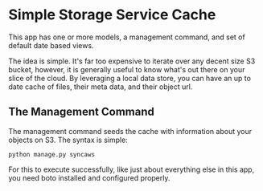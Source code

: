 # Simple Storage Service Cache

This app has one or more models, a management command, and set of default
date based views.

The idea is simple.  It's far too expensive to iterate over any decent size
S3 bucket, however, it is generally useful to know what's out there on your
slice of the cloud.  By leveraging a local data store, you can have an up 
to date cache of files, their meta data, and their object url.


## The Management Command

The management command seeds the cache with information about your objects
on S3.  The syntax is simple:

    python manage.py syncaws

For this to execute successfully, like just about everything else in this
app, you need boto installed and configured properly.




